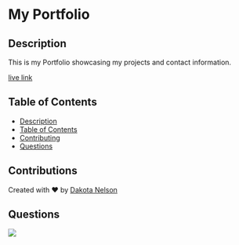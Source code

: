 # My Portfolio 

## Description

This is my Portfolio showcasing my projects and contact information.

[live link](https://kotalilyy.github.io/My-Portfolio/)

## Table of Contents

  - [Description](#description)
  - [Table of Contents](#table-of-contents)
  - [Contributing](#contributing)
  - [Questions](#questions)

## Contributions

Created with ❤️ by [Dakota Nelson](https://github.com/kotalilyy)

## Questions

<a href="mailto:kotalilyy@gmail.com?"><img src="https://img.shields.io/badge/gmail-%23DD0031.svg?&style=for-the-badge&logo=gmail&logoColor=white"/></a>



